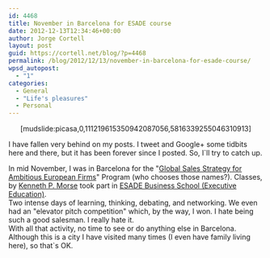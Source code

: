 ```yaml
---
id: 4468
title: November in Barcelona for ESADE course
date: 2012-12-13T12:34:46+00:00
author: Jorge Cortell
layout: post
guid: https://cortell.net/blog/?p=4468
permalink: /blog/2012/12/13/november-in-barcelona-for-esade-course/
wpsd_autopost:
  - "1"
categories:
  - General
  - "Life's pleasures"
  - Personal
---
```

<p style="text-align: center">
  [mudslide:picasa,0,111219615350942087056,5816339255046310913]
</p>

I have fallen very behind on my posts. I tweet and Google+ some tidbits here and there, but it has been forever since I posted. So, I`ll try to catch up.

In mid November, I was in Barcelona for the "<a title="https://www.esade.edu/exed/esp/programas/marketing/Global_Sales1" href="https://www.esade.edu/exed/esp/programas/marketing/Global_Sales1" target="_blank">Global Sales Strategy for Ambitious European Firms</a>" Program (who chooses those names?). Classes, by <a title="https://www.esade.edu/faculty/ken.morse" href="https://www.esade.edu/faculty/ken.morse" target="_blank">Kenneth P. Morse</a> took part in <a title="https://www.esade.edu/exed" href="https://www.esade.edu/exed" target="_blank">ESADE Business School (Executive Education)</a>.   
Two intense days of learning, thinking, debating, and networking. We even had an "elevator pitch competition" which, by the way, I won. I hate being such a good salesman. I really hate it.   
With all that activity, no time to see or do anything else in Barcelona. Although this is a city I have visited many times (I even have family living here), so that`s OK.